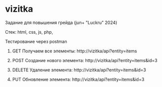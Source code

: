 # vizitka

Задание для повышения грейда (jun+ "Luckru" 2024)

Стек:
html, css, js, php,

Тестирование через postman
1) GET
Получаем все элементы: http://vizitka/api?entity=items

2) POST
Создание нового элемента: http://vizitka/api?entity=items&id=3

3) DELETE
Удаление элемента: http://vizitka/api?entity=items&id=3

5) PUT
Обновление элемента: http://vizitka/api?entity=items&id=3
